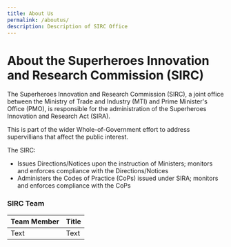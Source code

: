 ```yaml
---
title: About Us
permalink: /aboutus/
description: Description of SIRC Office
---
```

About the Superheroes Innovation and Research Commission (SIRC)
======================
The Superheroes Innovation and Research Commission (SIRC), a joint office between the Ministry of Trade and Industry (MTI) and Prime Minister's Office (PMO), is responsible for the administration of the Superheroes Innovation and Research Act (SIRA). 

This is part of the wider Whole-of-Government effort to address supervillians that affect the public interest.

The SIRC:

*   Issues Directions/Notices upon the instruction of Ministers; monitors and enforces compliance with the Directions/Notices
*   Administers the Codes of Practice (CoPs) issued under SIRA; monitors and enforces compliance with the CoPs

### SIRC Team

| Team Member  | Title |
| -------- | -------- | 
| Text     | Text     |

